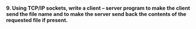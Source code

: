 #### 9. Using TCP/IP sockets, write a client – server program to make the client send the file name and to make the server send back the contents of the requested file if present.